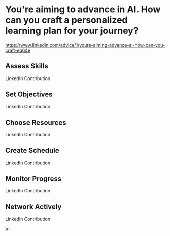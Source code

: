 # You're aiming to advance in AI. How can you craft a personalized learning plan for your journey?

<https://www.linkedin.com/advice/1/youre-aiming-advance-ai-how-can-you-craft-eq64e>

## Assess Skills


LinkedIn Contribution

## Set Objectives


LinkedIn Contribution

## Choose Resources


LinkedIn Contribution

## Create Schedule


LinkedIn Contribution

## Monitor Progress


LinkedIn Contribution

## Network Actively


LinkedIn Contribution

 \n 